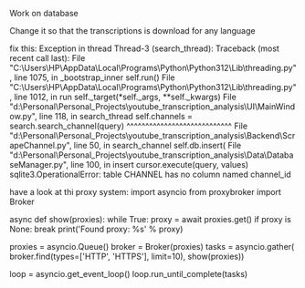 Work on database

Change it so that the transcriptions is download for any language

fix this:
Exception in thread Thread-3 (search_thread):
Traceback (most recent call last):
  File "C:\Users\HP\AppData\Local\Programs\Python\Python312\Lib\threading.py", line 1075, in _bootstrap_inner
    self.run()
  File "C:\Users\HP\AppData\Local\Programs\Python\Python312\Lib\threading.py", line 1012, in run
    self._target(*self._args, **self._kwargs)
  File "d:\Personal\Personal_Projects\youtube_transcription_analysis\UI\MainWindow.py", line 118, in search_thread
    self.channels = search.search_channel(query)
                    ^^^^^^^^^^^^^^^^^^^^^^^^^^^^
  File "d:\Personal\Personal_Projects\youtube_transcription_analysis\Backend\ScrapeChannel.py", line 50, in search_channel
    self.db.insert(
  File "d:\Personal\Personal_Projects\youtube_transcription_analysis\Data\DatabaseManager.py", line 100, in insert
    cursor.execute(query, values)
sqlite3.OperationalError: table CHANNEL has no column named channel_id

have a look at thi proxy system:
import asyncio
from proxybroker import Broker

async def show(proxies):
    while True:
        proxy = await proxies.get()
        if proxy is None: break
        print('Found proxy: %s' % proxy)

proxies = asyncio.Queue()
broker = Broker(proxies)
tasks = asyncio.gather(
    broker.find(types=['HTTP', 'HTTPS'], limit=10),
    show(proxies))

loop = asyncio.get_event_loop()
loop.run_until_complete(tasks)